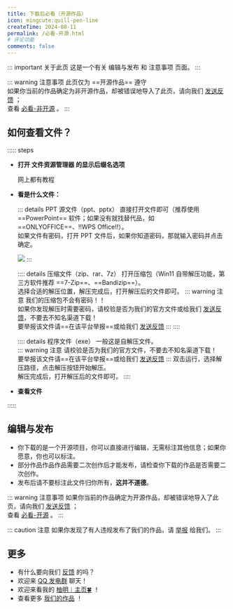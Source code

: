 ```yaml
---
title: 下载后必看（开源作品）
icon: mingcute:quill-pen-line
createTime: 2024-08-11
permalink: /必看-开源.html
# 评论功能
comments: false
---
```


::: important 关于此页
这是一个有关 编辑与发布 和 注意事项 页面。
:::

::: warning 注意事项
此页仅为 ==开源作品== 遵守  
如果你当前的作品确定为非开源作品，却被错误地导入了此页，请向我们 [发送反馈](/notes/反馈中心/反馈.html) ；  
查看 [必看-非开源](/必看-非开源.html) 。
:::

## <Icon name="mingcute:file-line" color="currentColor" /> 如何查看文件？

::::: steps
- <p style="font-weight: bold;">打开 文件资源管理器 的显示后缀名选项</p>  

  网上都有教程

- <p style="font-weight: bold;">看是什么文件：</p>

  ::: details PPT 源文件（ppt、pptx）
  直接打开文件即可（推荐使用 ==PowerPoint== 软件；如果没有就找替代品，如 ==ONLYOFFICE==、!!WPS Office!!）。  
  如果文件有密码，打开 PPT 文件后，如果你知道密码，那就输入密码并点击确定。 

  ![](https://image.youming.us.kg/ppt-mm.png)
  :::

  :::: details 压缩文件（zip、rar、7z）
  打开压缩包（Win11 自带解压功能，第三方软件推荐 ==7-Zip==、==Bandizip==）。  
  选择合适的解压位置，解压完成后，打开解压后的文件即可。
  ::: warning 注意
  我们的压缩包不会有密码！！  
  如果你发现解压时需要密码，请校验是否为我们的官方文件或给我们 [发送反馈](/notes/反馈中心/反馈.html)，不要去不知名渠道下载！  
  要举报该文件请==在该平台举报==或给我们 [发送反馈](/notes/反馈中心/反馈.html)
  :::
  ::::

  :::: details 程序文件（exe）
  一般这是自解压文件。  
  ::: warning 注意
  请校验是否为我们的官方文件，不要去不知名渠道下载！  
  要举报该文件请==在该平台举报==或给我们 [发送反馈](/notes/反馈中心/反馈.html)
  :::
  双击运行，选择解压路径，点击解压按钮开始解压。  
  解压完成后，打开解压后的文件即可。
  ::::

- <p style="font-weight: bold;">查看文件</p>

:::::

## <Icon name="mingcute:pencil-3-line" color="currentColor" /> 编辑与发布

- 你下载的是一个开源项目，你可以直接进行编辑，无需标注其他信息；如果你愿意，你也可以标注。
- 部分作品作品作品需要二次创作后才能发布，请检查你下载的作品是否需要二次创作。
- 发布后请不要标注此文件归你所有，**这并不道德**。

::: warning 注意事项
如果你当前的作品确定为开源作品，却被错误地导入了此页，请向我们 [发送反馈](/notes/反馈中心/反馈.html) ；  
查看 [必看-开源](/必看-开源.html) 。
:::

::: caution 注意
如果你发现了有人违规发布了我们的作品，请 [举报](/notes/反馈中心/举报违规行为.html) 给我们。
:::

## <Icon name="mingcute:more-3-line" color="currentColor" /> 更多

- 有什么要向我们 [反馈](/notes/反馈中心/) 的吗？
- 欢迎来 [QQ 发电群](/链接.html#qq-群) 聊天！
- 欢迎来看我的 [柚明︱主页🍀](https://home.youming.us.kg/) ！
- 查看更多 [我们的作品](/notes/MC-鼠标指针) ！